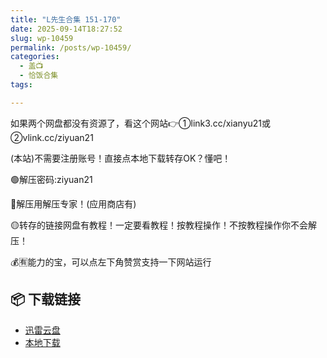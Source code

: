 ```yaml
---
title: "L先生合集 151-170"
date: 2025-09-14T18:27:52
slug: wp-10459
permalink: /posts/wp-10459/
categories:
  - 盖📺
  - 恰饭合集
tags:

---
```


如果两个网盘都没有资源了，看这个网站👉①link3.cc/xianyu21或②vlink.cc/ziyuan21

(本站)不需要注册账号！直接点本地下载转存OK？懂吧！

🟢解压密码:ziyuan21

🔵解压用解压专家！(应用商店有)

🟡转存的链接网盘有教程！一定要看教程！按教程操作！不按教程操作你不会解压！

💰🈶能力的宝，可以点左下角赞赏支持一下网站运行

## 📦 下载链接
- [迅雷云盘](https://blziyuan21.com/pay-download/10459?key=2b28a6b5fa&down_id=0)
- [本地下载](https://blziyuan21.com/pay-download/10459?key=2b28a6b5fa&down_id=1)

